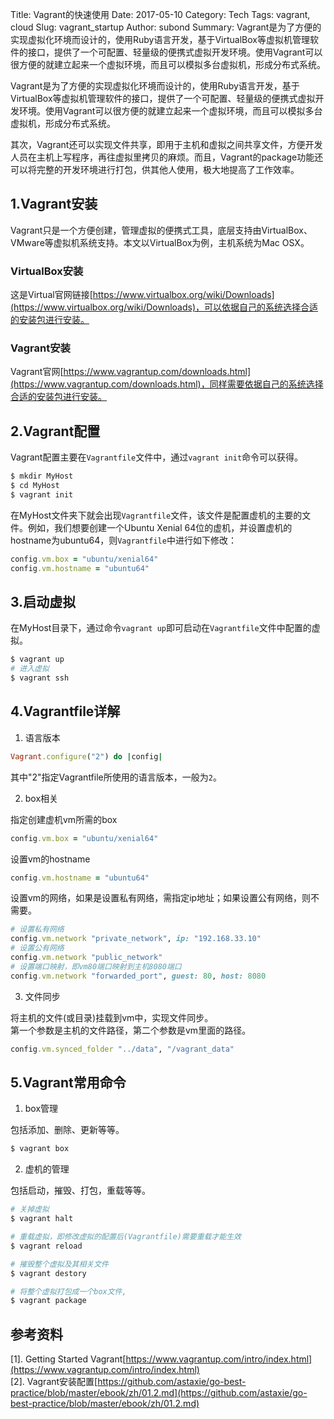 Title: Vagrant的快速使用
Date: 2017-05-10
Category: Tech
Tags: vagrant, cloud
Slug: vagrant_startup
Author: subond
Summary: Vagrant是为了方便的实现虚拟化环境而设计的，使用Ruby语言开发，基于VirtualBox等虚拟机管理软件的接口，提供了一个可配置、轻量级的便携式虚拟开发环境。使用Vagrant可以很方便的就建立起来一个虚拟环境，而且可以模拟多台虚拟机，形成分布式系统。

Vagrant是为了方便的实现虚拟化环境而设计的，使用Ruby语言开发，基于VirtualBox等虚拟机管理软件的接口，提供了一个可配置、轻量级的便携式虚拟开发环境。使用Vagrant可以很方便的就建立起来一个虚拟环境，而且可以模拟多台虚拟机，形成分布式系统。

其次，Vagrant还可以实现文件共享，即用于主机和虚拟之间共享文件，方便开发人员在主机上写程序，再往虚拟里拷贝的麻烦。而且，Vagrant的package功能还可以将完整的开发环境进行打包，供其他人使用，极大地提高了工作效率。

## 1.Vagrant安装

Vagrant只是一个方便创建，管理虚拟的便携式工具，底层支持由VirtualBox、VMware等虚拟机系统支持。本文以VirtualBox为例，主机系统为Mac OSX。

### VirtualBox安装

这是Virtual官网链接[https://www.virtualbox.org/wiki/Downloads](https://www.virtualbox.org/wiki/Downloads)，可以依据自己的系统选择合适的安装包进行安装。

### Vagrant安装

Vagrant官网[https://www.vagrantup.com/downloads.html](https://www.vagrantup.com/downloads.html)，同样需要依据自己的系统选择合适的安装包进行安装。

## 2.Vagrant配置

Vagrant配置主要在`Vagrantfile`文件中，通过`vagrant init`命令可以获得。

```bash
$ mkdir MyHost
$ cd MyHost
$ vagrant init
```

在MyHost文件夹下就会出现`Vagrantfile`文件，该文件是配置虚机的主要的文件。例如，我们想要创建一个Ubuntu Xenial 64位的虚机，并设置虚机的hostname为ubuntu64，则`Vagrantfile`中进行如下修改：

```ruby
config.vm.box = "ubuntu/xenial64"
config.vm.hostname = "ubuntu64"
```

## 3.启动虚拟

在MyHost目录下，通过命令`vagrant up`即可启动在`Vagrantfile`文件中配置的虚拟。

```bash
$ vagrant up
# 进入虚拟
$ vagrant ssh
```

## 4.Vagrantfile详解

1) 语言版本

```ruby
Vagrant.configure("2") do |config|
```
其中"2"指定Vagrantfile所使用的语言版本，一般为`2`。

2) box相关

指定创建虚机vm所需的box

```ruby
config.vm.box = "ubuntu/xenial64"
```

设置vm的hostname

```ruby
config.vm.hostname = "ubuntu64"
```

设置vm的网络，如果是设置私有网络，需指定ip地址；如果设置公有网络，则不需要。

```ruby
# 设置私有网络
config.vm.network "private_network", ip: "192.168.33.10"
# 设置公有网络
config.vm.network "public_network"
# 设置端口映射，即vm80端口映射到主机8080端口
config.vm.network "forwarded_port", guest: 80, host: 8080
```
3) 文件同步

将主机的文件(或目录)挂载到vm中，实现文件同步。  
第一个参数是主机的文件路径，第二个参数是vm里面的路径。

```ruby
config.vm.synced_folder "../data", "/vagrant_data"
```

## 5.Vagrant常用命令

1) box管理

包括添加、删除、更新等等。

```sh
$ vagrant box
```

2) 虚机的管理

包括启动，摧毁、打包，重载等等。

```sh
# 关掉虚拟
$ vagrant halt

# 重载虚拟，即修改虚拟的配置后(Vagrantfile)需要重载才能生效
$ vagrant reload

# 摧毁整个虚拟及其相关文件
$ vagrant destory

# 将整个虚拟打包成一个box文件,
$ vagrant package
```

## 参考资料

[1]. Getting Started Vagrant[https://www.vagrantup.com/intro/index.html](https://www.vagrantup.com/intro/index.html)  
[2]. Vagrant安装配置[https://github.com/astaxie/go-best-practice/blob/master/ebook/zh/01.2.md](https://github.com/astaxie/go-best-practice/blob/master/ebook/zh/01.2.md)  
